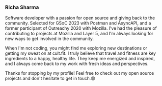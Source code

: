### Richa Sharma

<!--
**14Richa/14Richa** is a ✨ _special_ ✨ repository because its `README.md` (this file) appears on your GitHub profile.

Here are some ideas to get you started:

- 🔭 I’m currently working on ...
- 🌱 I’m currently learning ...
- 👯 I’m looking to collaborate on ...
- 🤔 I’m looking for help with ...
- 💬 Ask me about ...
- 📫 How to reach me: ...
- 😄 Pronouns: ...
- ⚡ Fun fact: ...
-->

Software developer with a passion for open source and giving back to the community. Selected for GSoC 2023 with Postman and AsyncAPI, and a former participant of Outreachy 2020 with Mozilla. I've had the pleasure of contributing to projects at Mozilla and Layer 5, and I'm always looking for new ways to get involved in the community. 

When I'm not coding, you might find me exploring new destinations or getting my sweat on at cult.fit. I truly believe that travel and fitness are key ingredients to a happy, healthy life. They keep me energized and inspired, and I always come back to my work with fresh ideas and perspectives. 

Thanks for stopping by my profile! Feel free to check out my open source projects and don't hesitate to get in touch.😄
